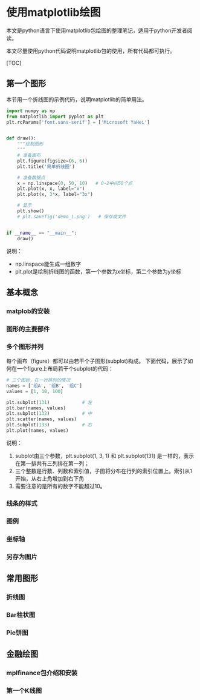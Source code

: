 # 使用matplotlib绘图

本文是python语言下使用matplotlib包绘图的整理笔记，适用于python开发者阅读。

本文尽量使用python代码说明matplotlib包的使用，所有代码都可执行。

[TOC]

## 第一个图形

本节用一个折线图的示例代码，说明matplotlib的简单用法。

```python
import numpy as np
from matplotlib import pyplot as plt
plt.rcParams['font.sans-serif'] = ['Microsoft YaHei']


def draw():
    """绘制图形
    """
    # 准备画布
    plt.figure(figsize=(6, 6))
    plt.title('简单折线图')

    # 准备数据点
    x = np.linspace(0, 50, 10)   # 0-2中间50个点
    plt.plot(x, x, label="x")
    plt.plot(x, 3*x, label="3x")

    # 显示
    plt.show()
    # plt.savefig('demo_1.png')   # 保存成文件


if __name__ == "__main__":
    draw()
```

说明：

- np.linspace能生成一组数字
- plt.plot是绘制折线图的函数，第一个参数为x坐标，第二个参数为y坐标

## 基本概念

### matplob的安装

### 图形的主要部件

### 多个图形并列

每个画布（figure）都可以由若干个子图形(subplot)构成。
下面代码，展示了如何在一个figure上布局若干个subplot的代码：

```python
# 三个图标，在一行排列的情况
names = ['组A', '组B', '组C']
values = [1, 10, 100]

plt.subplot(131)            # 左
plt.bar(names, values)
plt.subplot(132)            # 中
plt.scatter(names, values)
plt.subplot(133)            # 右
plt.plot(names, values)
```

说明：

1. subplot由三个参数，plt.subplot(1, 3, 1) 和 plt.subplot(131) 是一样的，表示在第一排共有三列排在第一列；
2. 三个整数是行数、列数和索引值，子图将分布在行列的索引位置上。索引从1开始，从右上角增加到右下角
3. 需要注意的是所有的数字不能超过10。

### 线条的样式

### 图例

### 坐标轴

### 另存为图片

## 常用图形

### 折线图

### Bar柱状图

### Pie饼图

## 金融绘图

### mplfinance包介绍和安装

### 第一个K线图
